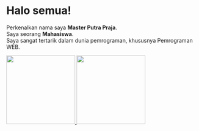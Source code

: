 # Halo semua! 
Perkenalkan nama saya **Master Putra Praja**.\
Saya seorang **Mahasiswa**.\
Saya sangat tertarik dalam dunia pemrograman, khususnya Pemrograman WEB.


<p align="left">
<a href="https://github.com/masterput">
  <img height="180em" src="https://github-readme-stats-eight-theta.vercel.app/api?username=gilangadhan&show_icons=true&theme=algolia&include_all_commits=true&count_private=true"/>
  <img height="180em" src="https://github-readme-stats-eight-theta.vercel.app/api/top-langs/?username=gilangadhan&layout=compact&langs_count=8&theme=algolia"/>
</a>
</p>
